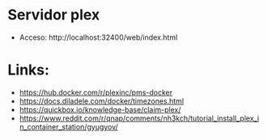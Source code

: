 # Servidor plex
* Acceso: http://localhost:32400/web/index.html

# Links:
* https://hub.docker.com/r/plexinc/pms-docker
* https://docs.diladele.com/docker/timezones.html
* https://quickbox.io/knowledge-base/claim-plex/
* https://www.reddit.com/r/qnap/comments/nh3kch/tutorial_install_plex_in_container_station/gyugyov/
